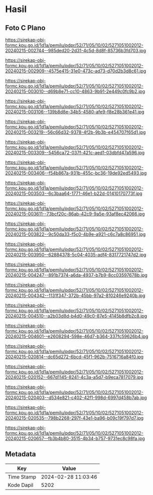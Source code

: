 # Hasil

## Foto C Plano

https://sirekap-obj-formc.kpu.go.id/1d1a/pemilu/pdpr/52/71/05/10/02/5271051002012-20240215-002744--985ded20-2d31-4c5d-8d8f-85736b3fd703.jpg

https://sirekap-obj-formc.kpu.go.id/1d1a/pemilu/pdpr/52/71/05/10/02/5271051002012-20240215-002909--4575e415-31e0-473c-ad73-d70d2b3d8c61.jpg

https://sirekap-obj-formc.kpu.go.id/1d1a/pemilu/pdpr/52/71/05/10/02/5271051002012-20240215-003010--d69b8e71-cc10-4863-9b91-2e449c0fc9b2.jpg

https://sirekap-obj-formc.kpu.go.id/1d1a/pemilu/pdpr/52/71/05/10/02/5271051002012-20240215-003106--139b8d8e-34b5-4580-afe9-f8e28b361e41.jpg

https://sirekap-obj-formc.kpu.go.id/1d1a/pemilu/pdpr/52/71/05/10/02/5271051002012-20240215-003219--56c66d32-9378-4f2b-9b3b-e454707f65d1.jpg

https://sirekap-obj-formc.kpu.go.id/1d1a/pemilu/pdpr/52/71/05/10/02/5271051002012-20240215-003309--5456ca72-037f-421c-aed1-03dbfd47a596.jpg

https://sirekap-obj-formc.kpu.go.id/1d1a/pemilu/pdpr/52/71/05/10/02/5271051002012-20240215-003406--f54b867a-931b-455c-bc36-19de92ed5493.jpg

https://sirekap-obj-formc.kpu.go.id/1d1a/pemilu/pdpr/52/71/05/10/02/5271051002012-20240215-003503--6c3baa64-1771-46e1-b22d-01410170773f.jpg

https://sirekap-obj-formc.kpu.go.id/1d1a/pemilu/pdpr/52/71/05/10/02/5271051002012-20240215-003611--73bcf20c-86ab-42c9-9a5e-93af8ec42066.jpg

https://sirekap-obj-formc.kpu.go.id/1d1a/pemilu/pdpr/52/71/05/10/02/5271051002012-20240215-003822--9c50da33-f5c0-4b9e-a921-c6c7a8c86951.jpg

https://sirekap-obj-formc.kpu.go.id/1d1a/pemilu/pdpr/52/71/05/10/02/5271051002012-20240215-003950--62884378-5c04-4035-adf4-8317721747d2.jpg

https://sirekap-obj-formc.kpu.go.id/1d1a/pemilu/pdpr/52/71/05/10/02/5271051002012-20240215-004247--891b7374-a6da-4937-b7b9-8cc03597678b.jpg

https://sirekap-obj-formc.kpu.go.id/1d1a/pemilu/pdpr/52/71/05/10/02/5271051002012-20240215-004342--1131f347-372b-45bb-97a2-810246e9240b.jpg

https://sirekap-obj-formc.kpu.go.id/1d1a/pemilu/pdpr/52/71/05/10/02/5271051002012-20240215-004510--a2b03d8d-b4d0-49c0-87e5-4145b8dfb2c8.jpg

https://sirekap-obj-formc.kpu.go.id/1d1a/pemilu/pdpr/52/71/05/10/02/5271051002012-20240215-004601--e2608294-598e-46d7-b364-337fc59626b4.jpg

https://sirekap-obj-formc.kpu.go.id/1d1a/pemilu/pdpr/52/71/05/10/02/5271051002012-20240215-020814--dc65d272-6bcd-45f1-962b-7516716a84f0.jpg

https://sirekap-obj-formc.kpu.go.id/1d1a/pemilu/pdpr/52/71/05/10/02/5271051002012-20240215-020152--667d1145-8241-4c3a-a5d7-b9eca7817079.jpg

https://sirekap-obj-formc.kpu.go.id/1d1a/pemilu/pdpr/52/71/05/10/02/5271051002012-20240215-020403--d534e821-c402-42f1-998d-6997d458b7ab.jpg

https://sirekap-obj-formc.kpu.go.id/1d1a/pemilu/pdpr/52/71/05/10/02/5271051002012-20240215-020535--798b2268-297f-43e1-ba96-b09c19f797d7.jpg

https://sirekap-obj-formc.kpu.go.id/1d1a/pemilu/pdpr/52/71/05/10/02/5271051002012-20240215-020657--fb3b4b80-3515-4b34-b757-9731ec8c98fa.jpg


## Metadata

| Key        | Value               |
| ---------- | ------------------- |
| Time Stamp | 2024-02-28 11:03:46 |
| Kode Dapil | 5202                |



